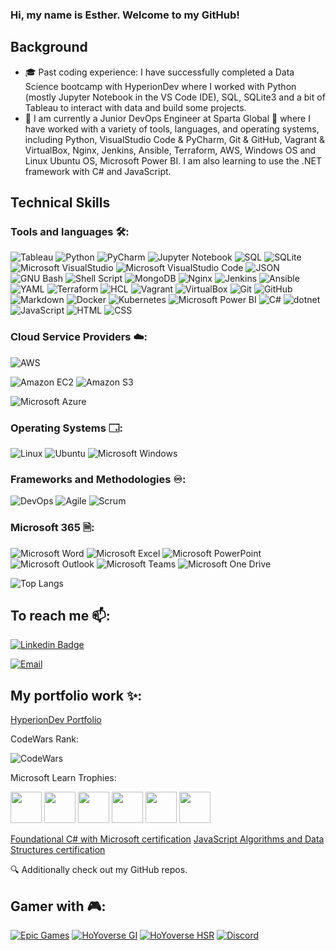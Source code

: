 ### Hi, my name is Esther. Welcome to my GitHub!

<!--
**EstherSlabbert/EstherSlabbert** is a ✨ _special_ ✨ repository because its `README.md` (this file) appears on your GitHub profile.

Here are some ideas to get you started:

- 🔭 I’m currently working on ...
- 🌱 I’m currently learning ...
- 👯 I’m looking to collaborate on ...
- 🤔 I’m looking for help with ...
- 💬 Ask me about ...
- 📫 How to reach me: ...
- 😄 Pronouns: ...
- ⚡ Fun fact: ...
-->
## Background

- 🎓 Past coding experience: I have successfully completed a Data Science bootcamp with HyperionDev where I worked with Python (mostly Jupyter Notebook in the VS Code IDE), SQL, SQLite3 and a bit of Tableau to interact with data and build some projects.
- 🌱 I am currently a Junior DevOps Engineer at Sparta Global 🏢 where I have worked with a variety of tools, languages, and operating systems, including Python, VisualStudio Code & PyCharm, Git & GitHub, Vagrant & VirtualBox, Nginx, Jenkins, Ansible, Terraform, AWS, Windows OS and Linux Ubuntu OS, Microsoft Power BI. I am also learning to use the .NET framework with C# and JavaScript.

<!-- ![GitHub Stats](https://github-readme-stats.vercel.app/api?username=EstherSlabbert&theme=blue-green) -->

<!-- Currently learning with:

![Udemy](https://img.shields.io/badge/Udemy-A435F0?style=flat&logo=Udemy&logoColor=white)
![YouTube](https://img.shields.io/badge/YouTube-%23FF0000.svg?style=for-the-badge&logo=YouTube&logoColor=white)-->

## Technical Skills

### Tools and languages 🛠️:

![Tableau](https://img.shields.io/badge/-Tableau-0D47A1?style=flat&logo=Tableau&logoColor=FFA000)
![Python](https://img.shields.io/badge/-Python-306998?style=flat&logo=python&logoColor=FFD43B)
![PyCharm](https://img.shields.io/badge/PyCharm-143?style=flat&logo=pycharm&logoColor=black&color=black&labelColor=green)
![Jupyter Notebook](https://img.shields.io/badge/-JupyterNotebook-5C2D91?style=flat&logo=jupyter&logoColor=orange) 
![SQL](https://img.shields.io/badge/-MySQL-00758F?style=flat&logo=MySQL&logoColor=F29111) 
![SQLite](https://img.shields.io/badge/SQLite-07405E?style=flat&logo=sqlite&logoColor=white) 
![Microsoft VisualStudio](https://img.shields.io/badge/-Visual%20Studio-52207D?style=flat&logo=Visual%20Studio&logoColor=white) 
![Microsoft VisualStudio Code](https://img.shields.io/badge/-Visual%20Studio%20Code-252526?style=flat&logo=Visual%20Studio%20Code&logoColor=0098FF) 
![JSON](https://img.shields.io/badge/-JSON-darkblue?style=flat&logo=json&logoColor=blue)
![GNU Bash](https://img.shields.io/badge/Bash-4DA925?logo=gnubash&logoColor=444445&style=flat)
![Shell Script](https://img.shields.io/badge/Shell_script-%23121011.svg?style=flat&logo=gnu-bash&logoColor=white)
![MongoDB](https://img.shields.io/badge/-MongoDB-E8E7D5?style=flat&logo=MONGODB&logoColor=3FA037)
![Nginx](https://img.shields.io/badge/Nginx-43A047?logo=nginx&logoColor=fff&style=flat)
![Jenkins](https://img.shields.io/badge/-Jenkins-d24939?style=flat&logo=Jenkins&logoColor=f7f1da) 
![Ansible](https://img.shields.io/badge/-Ansible-EE0000?style=flat&logo=Ansible&logoColor=white) 
![YAML](https://img.shields.io/badge/-YAML-grey?style=flat&logo=yaml&logoColor=red) 
![Terraform](https://img.shields.io/badge/-Terraform-7B42BC?style=flat&logo=Terraform&logoColor=white) 
![HCL](https://img.shields.io/badge/-HashiCorp%20Configuration%20Language-darkblue?style=flat&logo=hcl&logoColor=lightblue) 
![Vagrant](https://img.shields.io/badge/-Vagrant-1868F2?style=flat&logo=Vagrant&logoColor=white) 
![VirtualBox](https://img.shields.io/badge/-VirtualBox-2E3156?style=flat&logo=virtualbox&logoColor=white)
![Git](https://img.shields.io/badge/-Git-F05032?style=flat&logo=Git&logoColor=white) 
![GitHub](https://img.shields.io/badge/GitHub-100000?style=flat&logo=github&logoColor=white) 
![Markdown](https://img.shields.io/badge/Markdown-005073?flat&logo=markdown&logoColor=e8702a) 
![Docker](https://img.shields.io/badge/-Docker-0db7ed?style=flat&logo=Docker&logoColor=white) 
![Kubernetes](https://img.shields.io/badge/-Kubernetes-3970e4?style=flat&logo=Kubernetes&logoColor=white) 
![Microsoft Power BI](https://img.shields.io/badge/Power_BI-118DFF.svg?style=flat&logo=powerbi&logoColor=#ECC846)
![C#](https://img.shields.io/badge/-CSharp-A179DC?style=flat&logo=Csharp&logoColor=684D95)
![dotnet](https://img.shields.io/badge/-.NET-E4DCF0?style=flat&logo=dotnet&logoColor=512bd4)
![JavaScript](https://img.shields.io/badge/JavaScript-%23323330.svg?style=flat&logo=javascript&logoColor=%23F7DF1E)
![HTML](https://img.shields.io/badge/HTML-fff?style=flat&logo=html5&logoColor=%e34c26)
![CSS](https://img.shields.io/badge/CSS-264de4?style=flat&logo=css3&logoColor=%fff)
<!-- ![Apache Kafka](https://img.shields.io/badge/-Apache%20Kafka-D22128?style=flat&logo=ApacheKafka&logoColor=black)
![PowerShell](https://img.shields.io/badge/PowerShell-%235391FE.svg?style=for-the-badge&logo=powershell&logoColor=white)
![Trello](https://img.shields.io/badge/Trello-%23026AA7.svg?style=for-the-badge&logo=Trello&logoColor=white)
![Windows Terminal](https://img.shields.io/badge/Windows%20Terminal-%234D4D4D.svg?style=for-the-badge&logo=windows-terminal&logoColor=white)

Libraries:
![Matplotlib](https://img.shields.io/badge/Matplotlib-%23ffffff.svg?style=for-the-badge&logo=Matplotlib&logoColor=black)
![NumPy](https://img.shields.io/badge/numpy-%23013243.svg?style=for-the-badge&logo=numpy&logoColor=white)
![Pandas](https://img.shields.io/badge/pandas-%23150458.svg?style=for-the-badge&logo=pandas&logoColor=white)
![scikit-learn](https://img.shields.io/badge/scikit--learn-%23F7931E.svg?style=for-the-badge&logo=scikit-learn&logoColor=white)-->

### Cloud Service Providers ☁️:

![AWS](https://img.shields.io/badge/-Amazon%20Web%20Services-232F3E?style=flat&logo=Amazon%20AWS&logoColor=FF9900) 

![Amazon EC2](https://img.shields.io/badge/Amazon%20EC2-F90?logo=amazonec2&logoColor=fff&style=flat)
![Amazon S3](https://img.shields.io/badge/Amazon%20S3-569A31?logo=amazons3&logoColor=fff&style=flat)

![Microsoft Azure](https://img.shields.io/badge/-Microsoft%20Azure-ebebeb?style=flat&logo=microsoft%20azure&logoColor=2b88d8)

### Operating Systems 🗔:

![Linux](https://img.shields.io/badge/-Linux-FCC624?style=flat&logo=Linux&logoColor=black)
![Ubuntu](https://img.shields.io/badge/-Ubuntu-E95420?style=flat&logo=Ubuntu&logoColor=white)
![Microsoft Windows](https://img.shields.io/badge/-Microsoft%20Windows-6264A7?style=flat&logo=Windows&logoColor=microsoft-windows)

### Frameworks and Methodologies ♾️:

![DevOps](https://img.shields.io/badge/-DevOps-2496ED?style=flat&logo=scrum&logoColor=white)
![Agile](https://img.shields.io/badge/-Agile-2496ED?style=flat&logo=agile&logoColor=white)
![Scrum](https://img.shields.io/badge/-Scrum-2496ED?style=flat&logo=scrum&logoColor=white)

### Microsoft 365 🗎:

![Microsoft Word](https://img.shields.io/badge/-Microsoft%20Word-164ead?style=flat&logo=microsoft%20word)
![Microsoft Excel](https://img.shields.io/badge/-Microsoft%20Excel-026f39?style=flat&logo=microsoft%20excel)
![Microsoft PowerPoint](https://img.shields.io/badge/-Microsoft%20PowerPoint-b9361a?style=flat&logo=microsoft%20powerpoint)
![Microsoft Outlook](https://img.shields.io/badge/Microsoft%20Outlook-0078D4?logo=microsoftoutlook&logoColor=fff&style=flat)
![Microsoft Teams](https://img.shields.io/badge/-Microsoft%20Teams-6264A7?style=flat&logo=Microsoft%20Teams&logoColor=white)
![Microsoft One Drive](https://img.shields.io/badge/-Microsoft%20OneDrive-0078D4?style=flat&logo=Microsoft%20OneDrive&logoColor=white)

![Top Langs](https://github-readme-stats.vercel.app/api/top-langs/?username=EstherSlabbert&hide=TeX&layout=compact)

## To reach me 📫:

[![Linkedin Badge](https://img.shields.io/badge/-LinkedIn-blue?style=flat&logo=LinkedIn&logoColor=white)](https://www.linkedin.com/in/esther-slabbert-b7a027255/)

[![Email](https://img.shields.io/badge/-Email-EE0001?style=flat&logo=Gmail&logoColor=white)](mailto:super.ejs@gmail.com)

<!--
![Indeed](https://img.shields.io/badge/indeed-003A9B?style=for-the-badge&logo=indeed&logoColor=white)
![Facebook](https://img.shields.io/badge/Facebook-%231877F2.svg?style=for-the-badge&logo=Facebook&logoColor=white)
![Instagram](https://img.shields.io/badge/Instagram-%23E4405F.svg?style=for-the-badge&logo=Instagram&logoColor=white)
![Messenger](https://img.shields.io/badge/Messenger-00B2FF?style=for-the-badge&logo=messenger&logoColor=white)
![Pinterest](https://img.shields.io/badge/Pinterest-%23E60023.svg?style=for-the-badge&logo=Pinterest&logoColor=white)
![Reddit](https://img.shields.io/badge/Reddit-FF4500?style=for-the-badge&logo=reddit&logoColor=white)
![Telegram](https://img.shields.io/badge/Telegram-2CA5E0?style=for-the-badge&logo=telegram&logoColor=white)
![WhatsApp](https://img.shields.io/badge/WhatsApp-25D366?style=for-the-badge&logo=whatsapp&logoColor=white)
![Zoom](https://img.shields.io/badge/Zoom-2D8CFF?style=for-the-badge&logo=zoom&logoColor=white)
-->

## My portfolio work ✨:

[HyperionDev Portfolio](https://www.hyperiondev.com/portfolio/109716/)

CodeWars Rank:

![CodeWars](https://www.codewars.com/users/Winnowrook/badges/micro)

Microsoft Learn Trophies:

[<img src = 'https://learn.microsoft.com/en-us/training/achievements/get-started-c-sharp-part-1.svg' width=50 height=50>](https://learn.microsoft.com/api/achievements/share/en-us/EstherSlabbert-4860/3XZVRCZH?sharingId=81D80CA845E0250C)
[<img src = 'https://learn.microsoft.com/en-us/training/achievements/get-started-c-sharp-part-2.svg' width=50 height=50>](https://learn.microsoft.com/api/achievements/share/en-us/EstherSlabbert-4860/8RMXE5RW?sharingId=81D80CA845E0250C)
[<img src = 'https://learn.microsoft.com/en-us/training/achievements/add-logic-c-sharp-console-applications.svg' width=50 height=50>](https://learn.microsoft.com/api/achievements/share/en-us/EstherSlabbert-4860/QDGNFWKE?sharingId=81D80CA845E0250C)
[<img src ='https://learn.microsoft.com/en-us/training/achievements/csharp-data.svg' width=50 height=50>](https://learn.microsoft.com/api/achievements/share/en-us/EstherSlabbert-4860/WAPA3AZN?sharingId=81D80CA845E0250C)
[<img src = 'https://learn.microsoft.com/en-us/training/achievements/get-started-c-sharp-part-5.svg' width=50 height=50>](https://learn.microsoft.com/api/achievements/share/en-us/EstherSlabbert-4860/K5HUMTWB?sharingId=81D80CA845E0250C)
[<img src = 'https://learn.microsoft.com/en-us/training/achievements/debug-c-sharp-console-applications.svg' width=50 height=50>](https://learn.microsoft.com/api/achievements/share/en-us/EstherSlabbert-4860/AQTLAQ27?sharingId=81D80CA845E0250C)

[Foundational C# with Microsoft certification](https://www.freecodecamp.org/certification/fcc41b87696-8f40-434b-9afd-7e5996627dcf/foundational-c-sharp-with-microsoft)
[JavaScript Algorithms and Data Structures certification](https://www.freecodecamp.org/certification/fcc41b87696-8f40-434b-9afd-7e5996627dcf/javascript-algorithms-and-data-structures)

🔍 Additionally check out my GitHub repos.

## Gamer with 🎮:

<!-- Gamer user name: Winnowrook -->
[![Epic Games](https://img.shields.io/badge/Epic%20Games-Fortnite-313131?style=flat&logo=EpicGames&logoColor=white)](https://www.epicgames.com/site/en-US/home)
[![HoYoverse GI](https://img.shields.io/badge/HoYoverse-Genshin%20Impact-2496ED?style=flat&logo=hoyoverse&logoColor=pink)](https://www.hoyoverse.com/en-us/) 
[![HoYoverse HSR](https://img.shields.io/badge/HoYoverse-Honkai:%20Star%20Rail-2496ED?style=flat&logo=hoyoverse&logoColor=pink)](https://www.hoyoverse.com/en-us/)
[![Discord](https://img.shields.io/badge/Discord-7289DA?style=flat&logo=discord&logoColor=white)](https://discord.com)
